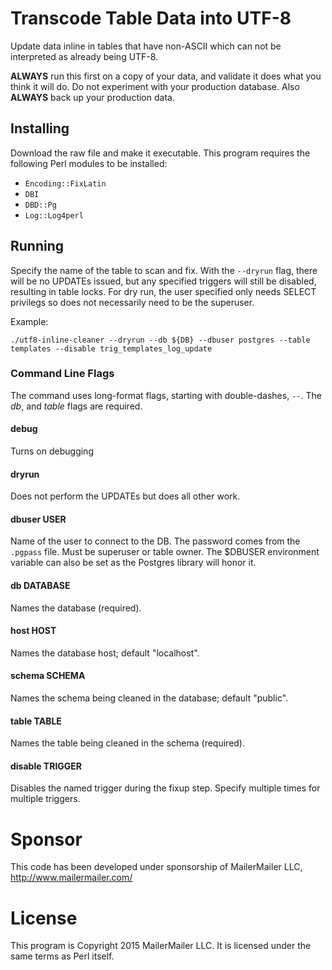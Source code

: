 # Transcode Table Data into UTF-8

Update data inline in tables that have non-ASCII which can not be
interpreted as already being UTF-8.

**ALWAYS** run this first on a copy of your data, and validate it does
what you think it will do. Do not experiment with your production
database. Also **ALWAYS** back up your production data.

## Installing

Download the raw file and make it executable. This program requires
the following Perl modules to be installed:

* `Encoding::FixLatin`
* `DBI`
* `DBD::Pg`
* `Log::Log4perl`

## Running

Specify the name of the table to scan and fix. With the `--dryrun`
flag, there will be no UPDATEs issued, but any specified triggers will
still be disabled, resulting in table locks. For dry run, the user
specified only needs SELECT privilegs so does not necessarily need to
be the superuser.

Example:

```
./utf8-inline-cleaner --dryrun --db ${DB} --dbuser postgres --table templates --disable trig_templates_log_update
```

### Command Line Flags

The command uses long-format flags, starting with double-dashes,
`--`. The *db*, and *table* flags are required.

#### debug

Turns on debugging

#### dryrun

Does not perform the UPDATEs but does all other work.

#### dbuser USER

Name of the user to connect to the DB. The password comes from the
`.pgpass` file. Must be superuser or table owner. The $DBUSER
environment variable can also be set as the Postgres library will
honor it.

#### db DATABASE

Names the database (required).

#### host HOST

Names the database host; default "localhost".

#### schema SCHEMA

Names the schema being cleaned in the database; default "public".

#### table TABLE

Names the table being cleaned in the schema (required).

#### disable TRIGGER

Disables the named trigger during the fixup step. Specify multiple
times for multiple triggers.

# Sponsor

This code has been developed under sponsorship of MailerMailer
LLC, http://www.mailermailer.com/

# License

This program is Copyright 2015 MailerMailer LLC. It is licensed under
the same terms as Perl itself.
